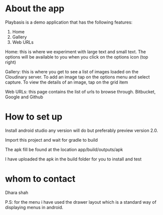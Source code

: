 # About the app #
Playbasis is a demo application that has the following features:

1) Home
2) Gallery
3) Web URLs

Home: this is where we experiment with large text and small text. The options will be available to you when you click on the options icon (top right)

Gallery: this is where you get to see a list of images loaded on the Cloudinary server. To add an image tap on the options menu and select capture. To view the details of an image, tap on the grid item

Web URLs: this page contains the list of urls to browse through. Bitbucket, Google and Github

# How to set up #
Install android studio any version will do but preferably preview version 2.0.

Import this project and wait for gradle to build

The apk fill be found at the location app/build/outputs/apk

I have uploaded the apk in the build folder for you to install and test

# whom to contact #
Dhara shah

P.S: for the menu i have used the drawer layout which is a standard way of displaying menus in android.

